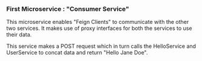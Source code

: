 ### First Microservice : "Consumer Service"

This microservice enables "Feign Clients" to communicate with the other two services. It makes use of proxy interfaces for both the services to use their data.

This service makes a POST request which in turn calls the HelloService and UserService to concat data and return "Hello Jane Doe".